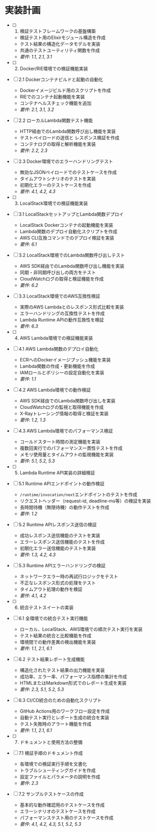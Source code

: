 # 実装計画

- [ ] 1. 検証テストフレームワークの基盤構築
  - 検証テスト用のElixirモジュール構造を作成
  - テスト結果の構造化データモデルを実装
  - 共通のテストユーティリティ関数を作成
  - _要件: 1.1, 2.1, 3.1_

- [ ] 2. Docker/RIE環境での検証機能実装
- [ ] 2.1 Dockerコンテナビルドと起動の自動化
  - Dockerイメージビルド用のスクリプトを作成
  - RIEでのコンテナ起動機能を実装
  - コンテナヘルスチェック機能を追加
  - _要件: 2.1, 3.1, 3.2_

- [ ] 2.2 ローカルLambda関数テスト機能
  - HTTP経由でのLambda関数呼び出し機能を実装
  - テストペイロードの送信と レスポンス検証を作成
  - コンテナログの取得と解析機能を実装
  - _要件: 2.2, 2.3_

- [ ] 2.3 Docker環境でのエラーハンドリングテスト
  - 無効なJSONペイロードでのテストケースを作成
  - タイムアウトシナリオのテストを実装
  - 初期化エラーのテストケースを作成
  - _要件: 4.1, 4.2, 4.3_

- [ ] 3. LocalStack環境での検証機能実装
- [ ] 3.1 LocalStackセットアップとLambda関数デプロイ
  - LocalStack Dockerコンテナの起動機能を実装
  - Lambda関数のデプロイ自動化スクリプトを作成
  - AWS CLI互換コマンドでのデプロイ検証を実装
  - _要件: 6.1_

- [ ] 3.2 LocalStack環境でのLambda関数呼び出しテスト
  - AWS SDK経由でのLambda関数呼び出し機能を実装
  - 同期・非同期呼び出しの両方をテスト
  - CloudWatchログの取得と検証機能を作成
  - _要件: 6.2_

- [ ] 3.3 LocalStack環境でのAWS互換性検証
  - 実際のAWS Lambdaとのレスポンス形式比較を実装
  - エラーハンドリングの互換性テストを作成
  - Lambda Runtime APIの動作互換性を検証
  - _要件: 6.3_

- [ ] 4. AWS Lambda環境での検証機能実装
- [ ] 4.1 AWS Lambda関数のデプロイ自動化
  - ECRへのDockerイメージプッシュ機能を実装
  - Lambda関数の作成・更新機能を作成
  - IAMロールとポリシーの設定自動化を実装
  - _要件: 1.1_

- [ ] 4.2 AWS Lambda環境での動作検証
  - AWS SDK経由でのLambda関数呼び出しを実装
  - CloudWatchログの監視と取得機能を作成
  - X-Rayトレーシング情報の取得と検証を実装
  - _要件: 1.2, 1.3_

- [ ] 4.3 AWS Lambda環境でのパフォーマンス検証
  - コールドスタート時間の測定機能を実装
  - 複数回実行でのパフォーマンス一貫性テストを作成
  - メモリ使用量とタイムアウトの監視機能を実装
  - _要件: 5.1, 5.2, 5.3_

- [ ] 5. Lambda Runtime API実装の詳細検証
- [ ] 5.1 Runtime APIエンドポイントの動作検証
  - `/runtime/invocation/next`エンドポイントのテストを作成
  - リクエストヘッダー（request-id, deadline-ms等）の検証を実装
  - 長時間待機（無限待機）の動作テストを作成
  - _要件: 1.2_

- [ ] 5.2 Runtime APIレスポンス送信の検証
  - 成功レスポンス送信機能のテストを実装
  - エラーレスポンス送信機能のテストを作成
  - 初期化エラー送信機能のテストを実装
  - _要件: 1.3, 4.2, 4.3_

- [ ] 5.3 Runtime APIエラーハンドリングの検証
  - ネットワークエラー時の再試行ロジックをテスト
  - 不正なレスポンス形式の処理をテスト
  - タイムアウト処理の動作を検証
  - _要件: 4.1, 4.2_

- [ ] 6. 統合テストスイートの実装
- [ ] 6.1 全環境での統合テスト実行機能
  - ローカル、LocalStack、AWS環境での順次テスト実行を実装
  - テスト結果の統合と比較機能を作成
  - 環境間での動作差異の検出機能を実装
  - _要件: 1.1, 2.1, 6.1_

- [ ] 6.2 テスト結果レポート生成機能
  - 構造化されたテスト結果の出力機能を実装
  - 成功率、エラー率、パフォーマンス指標の集計を作成
  - HTMLまたはMarkdown形式でのレポート生成を実装
  - _要件: 2.3, 5.1, 5.2, 5.3_

- [ ] 6.3 CI/CD統合のための自動化スクリプト
  - GitHub Actions用のワークフロー設定を作成
  - 自動テスト実行とレポート生成の統合を実装
  - テスト失敗時のアラート機能を作成
  - _要件: 1.1, 2.1, 6.1_

- [ ] 7. ドキュメントと使用方法の整備
- [ ] 7.1 検証手順のドキュメント作成
  - 各環境での検証実行手順を文書化
  - トラブルシューティングガイドを作成
  - 設定ファイルとパラメータの説明を作成
  - _要件: 2.3_

- [ ] 7.2 サンプルテストケースの作成
  - 基本的な動作確認用のテストケースを作成
  - エラーシナリオのテストケースを作成
  - パフォーマンステスト用のテストケースを作成
  - _要件: 4.1, 4.2, 4.3, 5.1, 5.2, 5.3_
